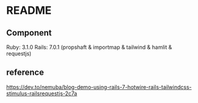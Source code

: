 # README

## Component

Ruby: 3.1.0
Rails: 7.0.1 (propshaft & importmap & tailwind & hamlit & requestjs)

## reference

https://dev.to/nemuba/blog-demo-using-rails-7-hotwire-rails-tailwindcss-stimulus-railsrequestjs-2c7a
